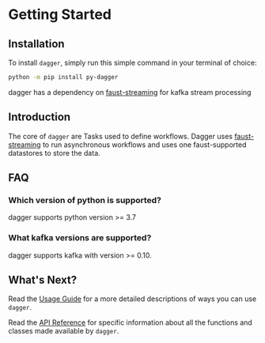 # Getting Started

## Installation

To install `dagger`, simply run this simple command in your terminal of choice:

```bash
python -m pip install py-dagger
```
dagger has a dependency on [faust-streaming](https://github.com/faust-streaming/faust)  for kafka stream processing

## Introduction

The core of `dagger` are Tasks used to define workflows. Dagger uses [faust-streaming](https://github.com/faust-streaming/faust) 
to run asynchronous workflows and  uses one faust-supported datastores to store the data. 


## FAQ

### Which version of python is supported?

dagger supports python version >= 3.7

### What kafka versions are supported?

dagger supports kafka with version >= 0.10.


## What's Next?

Read the [Usage Guide][usage-guide] for a more detailed descriptions of ways you can use `dagger`.

Read the [API Reference][api-reference] for specific information about all the functions and classes made available by
`dagger`.

[usage-guide]: usage-guide/fundamentals.md
[docs-main]: index.md
[api-reference]: api.md

